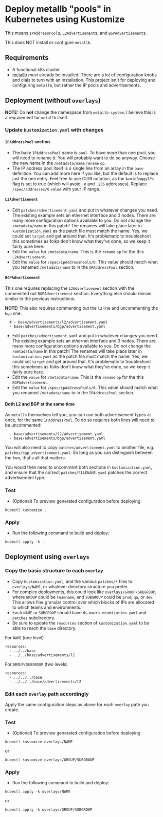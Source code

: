 # Deploy metallb "pools" in Kubernetes using Kustomize

This means `IPAddressPool`s, `L2Advertisement`s, and `BGPAdvertisement`s.

This does NOT install or configure `metallb`.

## Requirements

* A functional k8s cluster.
* [metallb](https://metallb.io) _must_ already be installed. There are a lot of
  configuration knobs and dials to turn with an installation. This project isn't
  for deploying and configuring `metallb`, but rather the IP pools and advertisements.

## Deployment (without `overlays`)

**NOTE:** Do **not** change the namespace from `metallb-system`. I believe this
is a requirement for `metallb` itself.

### Update `kustomization.yaml` with changes

#### `IPAddressPool` section

* The base `IPAddressPool` name is `pool`. To have more than one pool, you
  will need to rename it. You will probably want to do so anyway. Choose the
  new name in the `/metadata/name` `rename` `op`.
* The IP address pool itself is a single line from an array in the `base`
  definition. You can add more here if you like, but the default is to replace
  just the one entry. Feel free to use CIDR notation, as the `AvoidBuggyIPs`
  flag is set to true (which will avoid `.0` and `.255` addresses). Replace
  `/spec/addresses/0` `value` with your IP range.

#### `L2Advertisement`

* Edit `patches/advertisement.yaml` and put in whatever changes you need. The
  existing example sets an ethernet interface and 3 nodes. There are many more
  configuration options available to you. Do not change the `/metadata/name` in
  this patch! The renames will take place later in `kustomization.yaml` as the
  patch file must match the name. Yes, we could set `target` and get around that.
  It's problematic to troubleshoot this sometimes as folks don't know what they've
  done, so we keep it fairly pure here.
* Edit the `value` for `/metadata/name`. This is the `rename` `op` for the this
  `L2Advertisement`.
* Edit the `value` for `/spec/ipAddressPools/0`. This value should match what you
  renamed `/metadata/name` to in the `IPAddressPool` section.

#### `BGPAdvertisement`

This one requires replacing the `L2Advertisement` section with the commented out
`BGPAdvertisement` section. Everything else should remain similar to the previous
instructions.

**NOTE:** This also requires commenting out the `l2` line and uncommenting the
`bgp` one:

```
  # - base/advertisements/l2/advertisement.yaml
  - base/advertisements/bgp/advertisement.yaml
```

* Edit `patches/advertisement.yaml` and put in whatever changes you need. The
  existing example sets an ethernet interface and 3 nodes. There are many more
  configuration options available to you. Do not change the `/metadata/name` in
  this patch! The renames will take place later in `kustomization.yaml` as the
  patch file must match the name. Yes, we could set `target` and get around that.
  It's problematic to troubleshoot this sometimes as folks don't know what they've
  done, so we keep it fairly pure here.
* Edit the `value` for `/metadata/name`. This is the `rename` `op` for the this
  `BGPAdvertisement`.
* Edit the `value` for `/spec/ipAddressPools/0`. This value should match what you
  renamed `/metadata/name` to in the `IPAddressPool` section.

#### Both L2 and BGP at the same time

As `metallb` themselves tell you, you can use both advertisement types at once,
for the same `IPAddressPool`. To do so requires both lines will need to be
uncommented:

```
  - base/advertisements/l2/advertisement.yaml
  - base/advertisements/bgp/advertisement.yaml
```

You will also need to copy `patches/advertisement.yaml` to another file, e.g.
`patches/bgp_advertisement.yaml`. So long as you can distinguish between the two,
that's all that matters.

You would then need to uncomment both sections in `kustomization.yaml`, and ensure
that the correct `patches/FILENAME.yaml` patches the correct advertisement type.

### Test

* (Optional) To preview generated configuration before deploying:

`kubectl kustomize .`

### Apply

* Run the following command to build and deploy:

`kubectl apply -k .`
         
## Deployment using `overlays`

### Copy the basic structure to each `overlay`

* Copy `kustomization.yaml`, and the various `patches/*` files to `overlays/NAME`,
  or whatever directory structure you prefer.
* For complex deployments, this could look like `overlays/GROUP/SUBGROUP`, where
  `GROUP` could be `teamname`, and `SUBGROUP` could be `prod`, `qa`, or `dev`.
  This allows fine granular control over which blocks of IPs are allocated to
  which teams and environments.
* Each `NAME` or `SUBGROUP` should have its own `kustomization.yaml` and `patches`
  subdirectory.
* Be sure to update the `resources` section of `kustomization.yaml` to be able to
reach the `base` directory. 

For `NAME` (one level)

```
resources:
  - ../../base
  - ../../base/advertisements/l2
```

For `GROUP/SUBGROUP` (two levels)

```
resources:
  - ../../../base
  - ../../../base/advertisements/l2
```

### Edit each `overlay` path accordingly

Apply the same configuration steps as above for each `overlay` path you create.

### Test

* (Optional) To preview generated configuration before deploying:

`kubectl kustomize overlays/NAME`

or

`kubectl kustomize overlays/GROUP/SUBGROUP`

### Apply

* Run the following command to build and deploy:

`kubectl apply -k overlays/NAME`

or

`kubectl apply -k overlays/GROUP/SUBGROUP`

